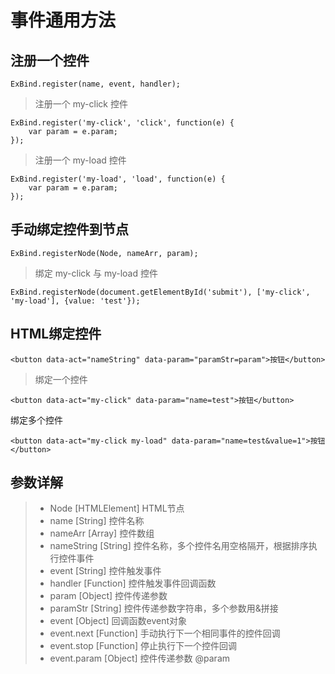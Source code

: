 事件通用方法
=================

注册一个控件
---------------
```
ExBind.register(name, event, handler);
```
> 注册一个 my-click 控件
```
ExBind.register('my-click', 'click', function(e) {
    var param = e.param;
});
```
> 注册一个 my-load 控件
```
ExBind.register('my-load', 'load', function(e) {
    var param = e.param;
});
```

手动绑定控件到节点
---------------
```
ExBind.registerNode(Node, nameArr, param);
```
> 绑定 my-click 与 my-load 控件
```
ExBind.registerNode(document.getElementById('submit'), ['my-click', 'my-load'], {value: 'test'});
```

HTML绑定控件
---------------
```
<button data-act="nameString" data-param="paramStr=param">按钮</button>
```

> 绑定一个控件
```
<button data-act="my-click" data-param="name=test">按钮</button>
```
绑定多个控件
```
<button data-act="my-click my-load" data-param="name=test&value=1">按钮</button>
```
       
参数详解
---------------
>- Node [HTMLElement] HTML节点
>- name [String] 控件名称
>- nameArr [Array] 控件数组
>- nameString [String] 控件名称，多个控件名用空格隔开，根据排序执行控件事件
>- event  [String] 控件触发事件
>- handler [Function] 控件触发事件回调函数
>- param [Object] 控件传递参数
>- paramStr [String] 控件传递参数字符串，多个参数用&拼接
>- event [Object] 回调函数event对象
>- event.next [Function] 手动执行下一个相同事件的控件回调
>- event.stop [Function] 停止执行下一个控件回调
>- event.param [Object] 控件传递参数 @param
